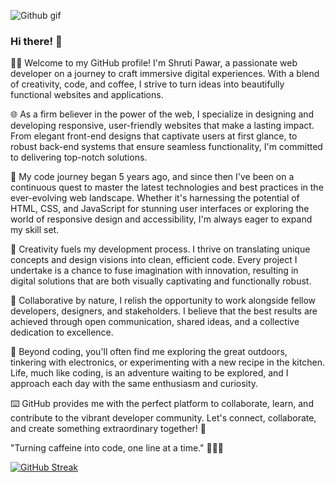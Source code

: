![Github gif](https://github.com/Shruti1632/Shruti1632/assets/104548800/61f845d4-e1e0-4b80-b7d0-82e599b2b008)
### Hi there! 👋

👩‍🎓 Welcome to my GitHub profile! I'm Shruti Pawar, a passionate web developer on a journey to craft immersive digital experiences. With a blend of creativity, code, and coffee, I strive to turn ideas into beautifully functional websites and applications.

🌐 As a firm believer in the power of the web, I specialize in designing and developing responsive, user-friendly websites that make a lasting impact. From elegant front-end designs that captivate users at first glance, to robust back-end systems that ensure seamless functionality, I'm committed to delivering top-notch solutions.

🚀 My code journey began 5 years ago, and since then I've been on a continuous quest to master the latest technologies and best practices in the ever-evolving web landscape. Whether it's harnessing the potential of HTML, CSS, and JavaScript for stunning user interfaces or exploring the world of responsive design and accessibility, I'm always eager to expand my skill set.

💭 Creativity fuels my development process. I thrive on translating unique concepts and design visions into clean, efficient code. Every project I undertake is a chance to fuse imagination with innovation, resulting in digital solutions that are both visually captivating and functionally robust.

🔧 Collaborative by nature, I relish the opportunity to work alongside fellow developers, designers, and stakeholders. I believe that the best results are achieved through open communication, shared ideas, and a collective dedication to excellence.

🌱 Beyond coding, you'll often find me exploring the great outdoors, tinkering with electronics, or experimenting with a new recipe in the kitchen. Life, much like coding, is an adventure waiting to be explored, and I approach each day with the same enthusiasm and curiosity.

⌨️ GitHub provides me with the perfect platform to collaborate, learn, and contribute to the vibrant developer community. Let's connect, collaborate, and create something extraordinary together! 🌟

"Turning caffeine into code, one line at a time." 🚀👨‍💻

[![GitHub Streak](https://github-readme-streak-stats.herokuapp.com?user=Shruti1632&theme=shadow-blue&hide_border=true&date_format=j%20M%5B%20Y%5D&mode=weekly&type=png)](https://git.io/streak-stats)
